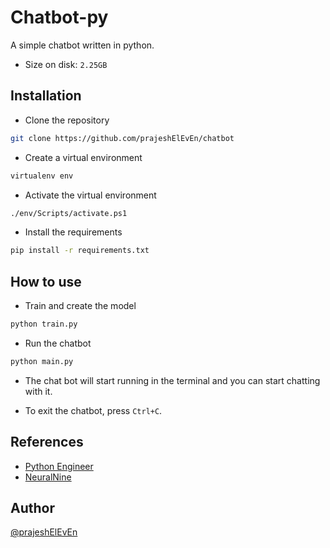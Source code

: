 # Chatbot-py

A simple chatbot written in python.

- Size on disk: `2.25GB`

## Installation

- Clone the repository

```bash
git clone https://github.com/prajeshElEvEn/chatbot
```

- Create a virtual environment

```bash
virtualenv env
```

- Activate the virtual environment

```bash
./env/Scripts/activate.ps1
```

- Install the requirements

```bash
pip install -r requirements.txt
```

## How to use

- Train and create the model

```bash
python train.py
```

- Run the chatbot

```bash
python main.py
```

- The chat bot will start running in the terminal and you can start chatting with it.

- To exit the chatbot, press `Ctrl+C`.

## References

- [Python Engineer](https://youtu.be/RpWeNzfSUHw)
- [NeuralNine](https://youtu.be/1lwddP0KUEg)

## Author

[@prajeshElEvEn](https://github.com/prajeshElEvEn)
